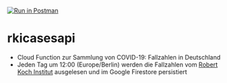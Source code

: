 [![Run in Postman](https://run.pstmn.io/button.svg)](https://app.getpostman.com/run-collection/6b293d0efca99692f79d#?env%5BBaden-W%C3%BCrttemberg%5D=W3sia2V5Ijoic3RhdGUiLCJ2YWx1ZSI6IkJhZGVuLVfDvHJ0dGVtYmVyZyIsImVuYWJsZWQiOnRydWV9XQ==)

# rkicasesapi

- Cloud Function zur Sammlung von COVID-19: Fallzahlen in Deutschland
- Jeden Tag um 12:00 (Europe/Berlin) werden die Fallzahlen vom [Robert Koch Institut](https://www.rki.de/DE/Content/InfAZ/N/Neuartiges_Coronavirus/Fallzahlen.html) ausgelesen und im Google Firestore persistiert 
